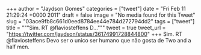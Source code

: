 
+++
author = "Jaydson Gomes"
categories = ["tweet"]
date = "Fri Feb 11 21:29:24 +0000 2011"
draft = false
image = "No media found for this Tweet"
slug = "03ace9fb8c661d0eed8784ee44e784d272794dd2"
tags = ["tweet"]
title = """Sim. RT @flaviosteffens D..."""
tweet = true
tweet_url = "https://twitter.com/jaydson/status/36174991728844800"
+++
Sim. RT @flaviosteffens Devo ser o unico ser humano que não gosta de Two and a half men.
